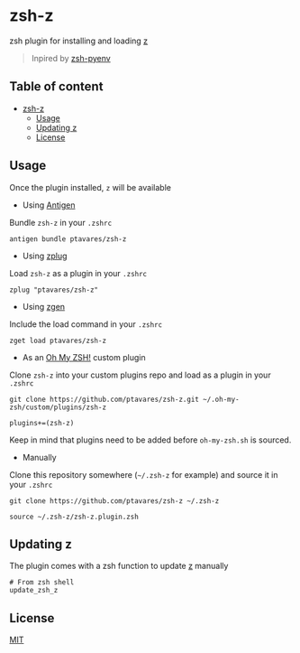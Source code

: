 # zsh-z

zsh plugin for installing and loading [z](https://github.com/rupa/z.git)
>Inpired by [zsh-pyenv](https://github.com/mattberther/zsh-pyenv)

## Table of content

- [zsh-z](#zsh-z)
  - [Usage](#usage)
  - [Updating z](#updating-z)
  - [License](#license)

## Usage

Once the plugin installed, `z` will be available

- Using [Antigen](https://github.com/zsh-users/antigen)

Bundle `zsh-z` in your `.zshrc`

```shell
antigen bundle ptavares/zsh-z
```

- Using [zplug](https://github.com/b4b4r07/zplug)

Load `zsh-z` as a plugin in your `.zshrc`

```shell
zplug "ptavares/zsh-z"
```

- Using [zgen](https://github.com/tarjoilija/zgen)

Include the load command in your `.zshrc`

```shell
zget load ptavares/zsh-z
```

- As an [Oh My ZSH!](https://github.com/robbyrussell/oh-my-zsh) custom plugin

Clone `zsh-z` into your custom plugins repo and load as a plugin in your `.zshrc`

```shell
git clone https://github.com/ptavares/zsh-z.git ~/.oh-my-zsh/custom/plugins/zsh-z
```

```shell
plugins+=(zsh-z)
```

Keep in mind that plugins need to be added before `oh-my-zsh.sh` is sourced.

- Manually

Clone this repository somewhere (`~/.zsh-z` for example) and source it in your `.zshrc`

```shell
git clone https://github.com/ptavares/zsh-z ~/.zsh-z
```

```shell
source ~/.zsh-z/zsh-z.plugin.zsh
```

## Updating z

The plugin comes with a zsh function to update [z](https://github.com/rupa/z.git) manually

```shell
# From zsh shell
update_zsh_z
```

## License

[MIT](LICENCE)
